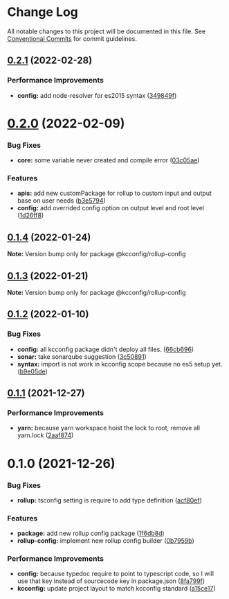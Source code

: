 # Change Log

All notable changes to this project will be documented in this file.
See [Conventional Commits](https://conventionalcommits.org) for commit guidelines.

## [0.2.1](https://github.com/kamontat/kcutils/compare/@kcconfig/rollup-config@0.2.0...@kcconfig/rollup-config@0.2.1) (2022-02-28)


### Performance Improvements

* **config:** add node-resolver for es2015 syntax ([349849f](https://github.com/kamontat/kcutils/commit/349849f6afdfcc508f1552b95b2d8a3a0f661793))





# [0.2.0](https://github.com/kamontat/kcutils/compare/@kcconfig/rollup-config@0.1.4...@kcconfig/rollup-config@0.2.0) (2022-02-09)


### Bug Fixes

* **core:** some variable never created and compile error ([03c05ae](https://github.com/kamontat/kcutils/commit/03c05ae1f25e1e6cd84ddf19e683df43e303a2e6))


### Features

* **apis:** add new customPackage for rollup to custom input and output base on user needs ([b3e5794](https://github.com/kamontat/kcutils/commit/b3e5794cc4cb5c92027c864633025f59ced8335d))
* **config:** add overrided config option on output level and root level ([1d26ff8](https://github.com/kamontat/kcutils/commit/1d26ff8da48802ca1505e2092c0d51e49e7e1187))





## [0.1.4](https://github.com/kamontat/kcutils/compare/@kcconfig/rollup-config@0.1.3...@kcconfig/rollup-config@0.1.4) (2022-01-24)

**Note:** Version bump only for package @kcconfig/rollup-config





## [0.1.3](https://github.com/kamontat/kcutils/compare/@kcconfig/rollup-config@0.1.2...@kcconfig/rollup-config@0.1.3) (2022-01-21)

**Note:** Version bump only for package @kcconfig/rollup-config





## [0.1.2](https://github.com/kamontat/kcutils/compare/@kcconfig/rollup-config@0.1.1...@kcconfig/rollup-config@0.1.2) (2022-01-10)


### Bug Fixes

* **config:** all kcconfig package didn't deploy all files. ([66cb696](https://github.com/kamontat/kcutils/commit/66cb6968b0ad2917b53477dd5f9fec3fba97a5ff))
* **sonar:** take sonarqube suggestion ([3c50891](https://github.com/kamontat/kcutils/commit/3c508912543396fda4ee7e93ed6226c8c0770cdc))
* **syntax:** import is not work in kcconfig scope because no es5 setup yet. ([b9e05de](https://github.com/kamontat/kcutils/commit/b9e05deeca8471df7212f710a33e075a2d8b9d5b))





## [0.1.1](https://github.com/kamontat/kcutils/compare/@kcconfig/rollup-config@0.1.0...@kcconfig/rollup-config@0.1.1) (2021-12-27)


### Performance Improvements

* **yarn:** because yarn workspace hoist the lock to root, remove all yarn.lock ([2aaf874](https://github.com/kamontat/kcutils/commit/2aaf87404c68f6b7f1ad8deb5984b5e00ba6085e))





# 0.1.0 (2021-12-26)


### Bug Fixes

* **rollup:** tsconfig setting is require to add type definition ([acf80ef](https://github.com/kamontat/kcutils/commit/acf80ef331e9b9633a8438075b03138ff038bb80))


### Features

* **package:** add new rollup config package ([1f6db8d](https://github.com/kamontat/kcutils/commit/1f6db8d228d6a4d8c6154754ac11386fdc34ad1f))
* **rollup-config:** implement new rollup config builder ([0b7959b](https://github.com/kamontat/kcutils/commit/0b7959bcccb87febc84b91e4c4100e6024a04d19))


### Performance Improvements

* **config:** because typedoc require to point to typescript code, so I will use that key instead of sourcecode key in package.json ([8fa799f](https://github.com/kamontat/kcutils/commit/8fa799f4320e7cb203fc100da842b51d56e52aed))
* **kcconfig:** update project layout to match kcconfig standard ([a15ce17](https://github.com/kamontat/kcutils/commit/a15ce17b2e93d10ecb9c883a897f2e305893ef58))

